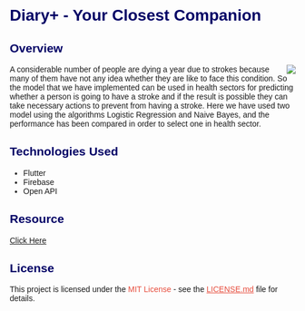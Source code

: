 
<html lang="en">
<body style="font-family: 'Arial', sans-serif; margin: 20px;">

  <h1 style="color: #000066;">Diary+ - Your Closest Companion</h1>

  <h2 style="color: #000066;">Overview</h2>
  <img src ="https://tse1.mm.bing.net/th?id=OIP.1VJKfDu_CCGShGGKAKE9RAHaE8&pid=Api&P=0&h=220" align="right"/>

  <p>A considerable number of people are dying a year due to strokes because many of them have not any idea whether they are like to face this condition. So the model that we have implemented can be used in health sectors for predicting whether a person is going to have a stroke and if the result is possible they can take necessary actions to prevent from having a stroke. Here we have used two model using the algorithms Logistic Regression and Naive Bayes, and the performance has been compared in order to select one in health sector.</p>


  <h2 style="color: #000066;">Technologies Used</h2>
<ul>
    <li>Flutter</li>
    <li>Firebase</li>
    <li>Open API</li>
  </ul>

  <h2 style="color: #000066;">Resource</h2>
  <a href="https://github.com/IyenshiAUT/Diary-Mobile-Application">Click Here</a>


  <h2 style="color: #000066;">License</h2>

  <p>This project is licensed under the <span style="color: #e74c3c;">MIT License</span> - see the <a href="LICENSE.md" style="color: #e74c3c;">LICENSE.md</a> file for details.</p>

  

</body>
</html>
